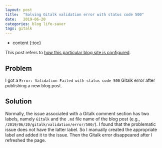 ```yaml
---
layout: post
title:  "Solving Gitalk validation error with status code 500"
date:   2019-06-20
categories: blog life-saver
tags: gitalk
---
```


* content
{:toc}

This post refers to [how this particular blog site is configured](https://largecats.github.io/2019/06/17/Build-blog/).

## Problem

I got a `Error: Validation Failed with status code 500` Gitalk error after publishing a new blog post.



## Solution

Normally, the issue associated with a Gitalk comment section has two labels, namely `Gitalk` and the `.md` file name of the blog post (e.g., `/2019/06/20/gitalk/validation/error/500/`). I found that the problematic issue does not have the latter label. So I manually created the appropriate label and added it to the issue. Then the Gitalk error disappeared after I refreshed the page.